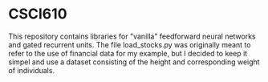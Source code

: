 # CSCI610

This repository contains libraries for "vanilla" feedforward neural networks and gated recurrent units. The file load_stocks.py was originally meant to refer to the use of financial data for my example, but I decided to keep it simpel and use a dataset consisting of the height and corresponding weight of individuals.
